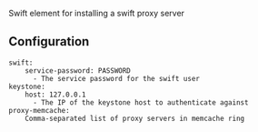Swift element for installing a swift proxy server

Configuration
-------------

    swift:
        service-password: PASSWORD
          - The service password for the swift user
    keystone:
        host: 127.0.0.1
          - The IP of the keystone host to authenticate against
    proxy-memcache:
        Comma-separated list of proxy servers in memcache ring
